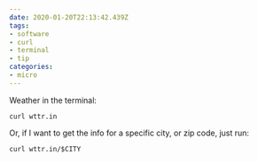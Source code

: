 ```yaml
---
date: 2020-01-20T22:13:42.439Z
tags:
- software
- curl
- terminal
- tip
categories:
- micro
---
```


Weather in the terminal:

```text
curl wttr.in
```

Or, if I want to get the info for a specific city, or zip code, just run:

```text
curl wttr.in/$CITY
```
